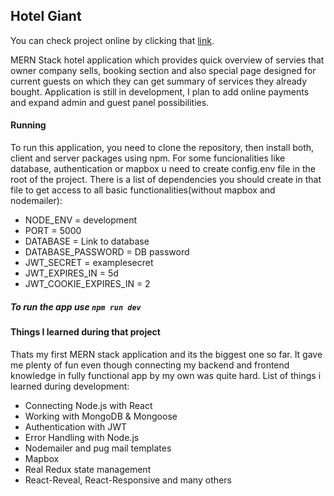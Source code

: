 ## Hotel Giant

You can check project online by clicking that [link](https://hotelgiant.herokuapp.com/).

MERN Stack hotel application which provides quick overview of servies that owner company sells, booking section and also special page designed for current guests on which they can get summary of services they already bought. Application is still in development, I plan to add online payments and expand admin and guest panel possibilities.

#### Running

To run this application, you need to clone the repository, then install both, client and server packages using npm. For some funcionalities like database, authentication or mapbox u need to create config.env file in the root of the project. There is a list of dependencies you should create in that file to get access to all basic functionalities(without mapbox and nodemailer):

- NODE_ENV = development
- PORT = 5000
- DATABASE = Link to database
- DATABASE_PASSWORD = DB password
- JWT_SECRET = examplesecret
- JWT_EXPIRES_IN = 5d
- JWT_COOKIE_EXPIRES_IN = 2

##### To run the app use `npm run dev`

#### Things I learned during that project

Thats my first MERN stack application and its the biggest one so far. It gave me plenty of fun even though connecting my backend and frontend knowledge in fully functional app by my own was quite hard.
List of things i learned during development:

- Connecting Node.js with React
- Working with MongoDB & Mongoose
- Authentication with JWT
- Error Handling with Node.js
- Nodemailer and pug mail templates
- Mapbox
- Real Redux state management
- React-Reveal, React-Responsive and many others
